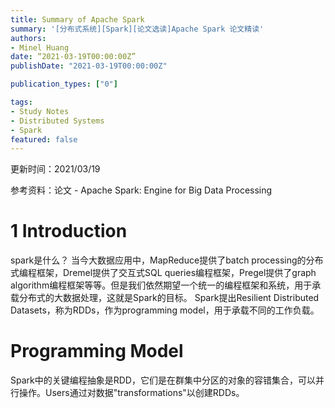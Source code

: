 ```yaml
---
title: Summary of Apache Spark
summary: '[分布式系统][Spark][论文选读]Apache Spark 论文精读'
authors:
- Minel Huang
date: “2021-03-19T00:00:00Z”
publishDate: "2021-03-19T00:00:00Z"

publication_types: ["0"]

tags: 
- Study Notes
- Distributed Systems
- Spark
featured: false
---
```


更新时间：2021/03/19

参考资料：论文 - Apache Spark: Engine for Big Data Processing

# 1 Introduction
spark是什么？
当今大数据应用中，MapReduce提供了batch processing的分布式编程框架，Dremel提供了交互式SQL queries编程框架，Pregel提供了graph algorithm编程框架等等。但是我们依然期望一个统一的编程框架和系统，用于承载分布式的大数据处理，这就是Spark的目标。
Spark提出Resilient Distributed Datasets，称为RDDs，作为programming model，用于承载不同的工作负载。
# Programming Model
Spark中的关键编程抽象是RDD，它们是在群集中分区的对象的容错集合，可以并行操作。Users通过对数据"transformations"以创建RDDs。
